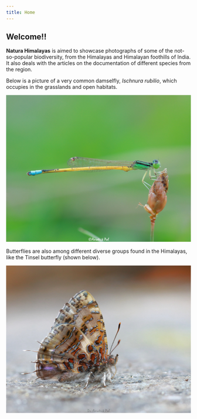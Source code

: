 ```yaml
---
title: Home
---
```

## Welcome!!
__Natura Himalayas__ is aimed to showcase photographs of some of the not-so-popular biodiversity, from the Himalayas and Himalayan foothills of India. It also deals with the articles on the documentation of different species from the region.

Below is a picture of a very common damselfly, _Ischnura rubilio_, which occupies in the grasslands and open habitats.

![](/IMG_9903.JPG "A male Ischnura rubilio damselfly")

Butterflies are also among different diverse groups found in the Himalayas, like the Tinsel butterfly (shown below).

![](files/IMG_7968.JPG "a Catapaecilma major butterfly")
